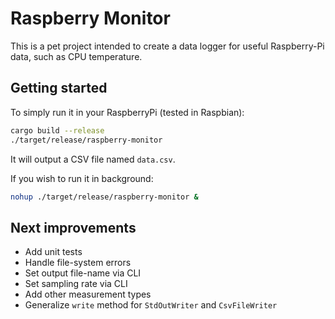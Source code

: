 # Raspberry Monitor

This is a pet project intended to create a data logger for useful Raspberry-Pi data, such as CPU temperature.

## Getting started

To simply run it in your RaspberryPi (tested in Raspbian):

```bash
cargo build --release
./target/release/raspberry-monitor
```

It will output a CSV file named `data.csv`.

If you wish to run it in background:

```bash
nohup ./target/release/raspberry-monitor &
```

## Next improvements
- Add unit tests
- Handle file-system errors
- Set output file-name via CLI
- Set sampling rate via CLI
- Add other measurement types
- Generalize `write` method for `StdOutWriter` and `CsvFileWriter`
